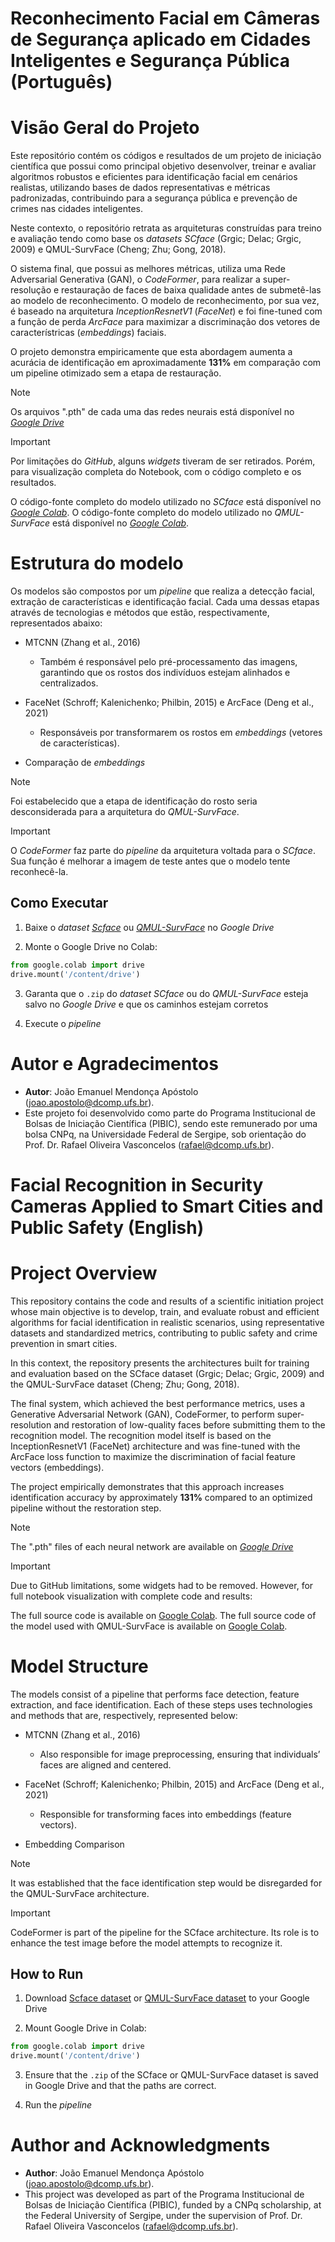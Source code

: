 # Reconhecimento Facial em Câmeras de Segurança aplicado em Cidades Inteligentes e Segurança Pública (Português)

# Visão Geral do Projeto

Este repositório contém os códigos e resultados de um projeto de iniciação científica que possui como principal objetivo desenvolver, treinar e avaliar algoritmos robustos e eficientes para identificação facial em cenários realistas, utilizando bases de dados representativas e métricas padronizadas, contribuindo para a segurança pública e prevenção de crimes nas cidades inteligentes. 

Neste contexto, o repositório retrata as arquiteturas construídas para treino e avaliação tendo como base os *datasets* *SCface* (Grgic; Delac; Grgic, 2009) e QMUL-SurvFace (Cheng; Zhu; Gong, 2018). 

O sistema final, que possui as melhores métricas, utiliza uma Rede Adversarial Generativa (GAN), o *CodeFormer*, para realizar a super-resolução e restauração de faces de baixa qualidade antes de submetê-las ao modelo de reconhecimento. O modelo de reconhecimento, por sua vez, é baseado na arquitetura *InceptionResnetV1* (*FaceNet*) e foi fine-tuned com a função de perda *ArcFace* para maximizar a discriminação dos vetores de característricas (*embeddings*) faciais.

O projeto demonstra empiricamente que esta abordagem aumenta a acurácia de identificação em aproximadamente **131%** em comparação com um pipeline otimizado sem a etapa de restauração.

> [!NOTE]
> Os arquivos ".pth" de cada uma das redes neurais está disponível no [*Google Drive*](https://drive.google.com/drive/folders/1WisWVGKdmpVIb90wThpv8gj8dMPViKw9?usp=sharing)

> [!IMPORTANT]
> Por limitações do *GitHub*, alguns *widgets* tiveram de ser retirados. Porém, para visualização completa do Notebook, com o código completo e os resultados.
>
> O código-fonte completo do modelo utilizado no *SCface* está disponível no [*Google Colab*](https://colab.research.google.com/drive/1mMKZNDrlOwcIngK8Lm1e-cr-dIak2ZnF?usp=sharing).
> O código-fonte completo do modelo utilizado no *QMUL-SurvFace* está disponível no [*Google Colab*](https://colab.research.google.com/drive/15YkwYVnydM8La_1anMMMaMY6IvmCKDyZ?usp=sharing).

# Estrutura do modelo

Os modelos são compostos por um *pipeline* que realiza a detecção facial, extração de características e identificação facial. Cada uma dessas etapas através de tecnologias e métodos que estão, respectivamente, representados abaixo:

- MTCNN (Zhang et al., 2016)
  - Também é responsável pelo pré-processamento das imagens, garantindo que os rostos dos indivíduos estejam alinhados e centralizados.
    
- FaceNet (Schroff; Kalenichenko; Philbin, 2015) e ArcFace (Deng et al., 2021)
  - Responsáveis por transformarem os rostos em *embeddings* (vetores de características).
 
- Comparação de *embeddings*

> [!NOTE]
> Foi estabelecido que a etapa de identificação do rosto seria desconsiderada para a arquitetura do *QMUL-SurvFace*.

> [!IMPORTANT]
> O *CodeFormer* faz parte do *pipeline* da arquitetura voltada para o *SCface*. Sua função é melhorar a imagem de teste antes que o modelo tente reconhecê-la.

## Como Executar

1. Baixe o *dataset* [*Scface*](https://www.kaggle.com/datasets/yazkarajih/scface) ou [*QMUL-SurvFace*](https://qmul-survface.github.io) no *Google Drive*

2. Monte o Google Drive no Colab:
```python
from google.colab import drive
drive.mount('/content/drive')
```

3. Garanta que o `.zip` do *dataset* *SCface* ou do *QMUL-SurvFace* esteja salvo no *Google Drive* e que os caminhos estejam corretos

4. Execute o *pipeline*

# Autor e Agradecimentos

- **Autor**: João Emanuel Mendonça Apóstolo (joao.apostolo@dcomp.ufs.br).
- Este projeto foi desenvolvido como parte do Programa Institucional de Bolsas de Iniciação Científica (PIBIC), sendo este remunerado por uma bolsa CNPq, na Universidade Federal de Sergipe, sob orientação do Prof. Dr. Rafael Oliveira Vasconcelos (rafael@dcomp.ufs.br).


# Facial Recognition in Security Cameras Applied to Smart Cities and Public Safety (English)

# Project Overview

This repository contains the code and results of a scientific initiation project whose main objective is to develop, train, and evaluate robust and efficient algorithms for facial identification in realistic scenarios, using representative datasets and standardized metrics, contributing to public safety and crime prevention in smart cities.

In this context, the repository presents the architectures built for training and evaluation based on the SCface dataset (Grgic; Delac; Grgic, 2009) and the QMUL-SurvFace dataset (Cheng; Zhu; Gong, 2018).

The final system, which achieved the best performance metrics, uses a Generative Adversarial Network (GAN), CodeFormer, to perform super-resolution and restoration of low-quality faces before submitting them to the recognition model. The recognition model itself is based on the InceptionResnetV1 (FaceNet) architecture and was fine-tuned with the ArcFace loss function to maximize the discrimination of facial feature vectors (embeddings).

The project empirically demonstrates that this approach increases identification accuracy by approximately **131%** compared to an optimized pipeline without the restoration step.

> [!NOTE]
> The ".pth" files of each neural network are available on [*Google Drive*](https://drive.google.com/drive/folders/1WisWVGKdmpVIb90wThpv8gj8dMPViKw9?usp=sharing)

> [!IMPORTANT]
> Due to GitHub limitations, some widgets had to be removed. However, for full notebook visualization with complete code and results:
>
> The full source code is available on [Google Colab](https://colab.research.google.com/drive/1mMKZNDrlOwcIngK8Lm1e-cr-dIak2ZnF?usp=sharing).
> The full source code of the model used with QMUL-SurvFace is available on [Google Colab](https://colab.research.google.com/drive/15YkwYVnydM8La_1anMMMaMY6IvmCKDyZ?usp=sharing).

# Model Structure

The models consist of a pipeline that performs face detection, feature extraction, and face identification. Each of these steps uses technologies and methods that are, respectively, represented below:

- MTCNN (Zhang et al., 2016)
  - Also responsible for image preprocessing, ensuring that individuals’ faces are aligned and centered.
    
- FaceNet (Schroff; Kalenichenko; Philbin, 2015) and ArcFace (Deng et al., 2021)
  - Responsible for transforming faces into embeddings (feature vectors).
 
- Embedding Comparison

> [!NOTE]
> It was established that the face identification step would be disregarded for the QMUL-SurvFace architecture.

> [!IMPORTANT]
> CodeFormer is part of the pipeline for the SCface architecture. Its role is to enhance the test image before the model attempts to recognize it.

## How to Run

1. Download [Scface dataset](https://www.kaggle.com/datasets/yazkarajih/scface) or [QMUL-SurvFace dataset](https://qmul-survface.github.io) to your Google Drive

2. Mount Google Drive in Colab:
```python
from google.colab import drive
drive.mount('/content/drive')
```

3. Ensure that the `.zip` of the SCface or QMUL-SurvFace dataset is saved in Google Drive and that the paths are correct.

4. Run the *pipeline*

# Author and Acknowledgments

- **Author**: João Emanuel Mendonça Apóstolo (joao.apostolo@dcomp.ufs.br).
- This project was developed as part of the Programa Institucional de Bolsas de Iniciação Científica (PIBIC), funded by a CNPq scholarship, at the Federal University of Sergipe, under the supervision of Prof. Dr. Rafael Oliveira Vasconcelos (rafael@dcomp.ufs.br).
